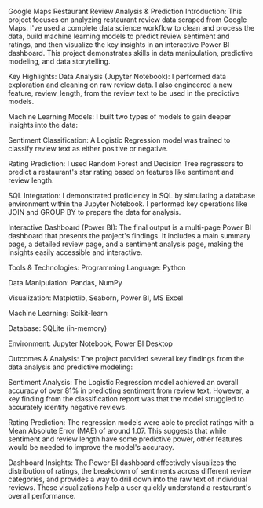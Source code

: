 Google Maps Restaurant Review Analysis & Prediction
Introduction:
This project focuses on analyzing restaurant review data scraped from Google Maps. I've used a complete data science workflow to clean and process the data, build machine learning models to predict review sentiment and ratings, and then visualize the key insights in an interactive Power BI dashboard. This project demonstrates skills in data manipulation, predictive modeling, and data storytelling.

Key Highlights:
Data Analysis (Jupyter Notebook): I performed data exploration and cleaning on raw review data. I also engineered a new feature, review_length, from the review text to be used in the predictive models.

Machine Learning Models: I built two types of models to gain deeper insights into the data:

Sentiment Classification: A Logistic Regression model was trained to classify review text as either positive or negative.

Rating Prediction: I used Random Forest and Decision Tree regressors to predict a restaurant's star rating based on features like sentiment and review length.

SQL Integration: I demonstrated proficiency in SQL by simulating a database environment within the Jupyter Notebook. I performed key operations like JOIN and GROUP BY to prepare the data for analysis.

Interactive Dashboard (Power BI): The final output is a multi-page Power BI dashboard that presents the project's findings. It includes a main summary page, a detailed review page, and a sentiment analysis page, making the insights easily accessible and interactive.

Tools & Technologies:
Programming Language: Python

Data Manipulation: Pandas, NumPy

Visualization: Matplotlib, Seaborn, Power BI, MS Excel

Machine Learning: Scikit-learn

Database: SQLite (in-memory)

Environment: Jupyter Notebook, Power BI Desktop

Outcomes & Analysis:
The project provided several key findings from the data analysis and predictive modeling:

Sentiment Analysis: The Logistic Regression model achieved an overall accuracy of over 81% in predicting sentiment from review text. However, a key finding from the classification report was that the model struggled to accurately identify negative reviews.

Rating Prediction: The regression models were able to predict ratings with a Mean Absolute Error (MAE) of around 1.07. This suggests that while sentiment and review length have some predictive power, other features would be needed to improve the model's accuracy.

Dashboard Insights: The Power BI dashboard effectively visualizes the distribution of ratings, the breakdown of sentiments across different review categories, and provides a way to drill down into the raw text of individual reviews. These visualizations help a user quickly understand a restaurant's overall performance.
